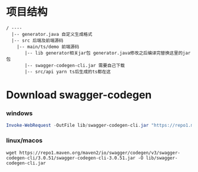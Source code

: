 # 项目结构

``` generic
/ ---- 
  |-- generator.java 自定义生成格式
  |-- src 后端及前端源码
    |-- main/ts/demo 前端源码
       |-- lib generator相关jar包 generator.java修改之后编译完替换这里的jar包
       |-- swagger-codegen-cli.jar 需要自己下载
       |-- src/api yarn ts后生成的ts都在这
```

# Download swagger-codegen
### windows 
```powershell
Invoke-WebRequest -OutFile lib/swagger-codegen-cli.jar "https://repo1.maven.org/maven2/io/swagger/codegen/v3/swagger-codegen-cli/3.0.51/swagger-codegen-cli-3.0.51.jar"
```
### linux/macos

```shell
wget https://repo1.maven.org/maven2/io/swagger/codegen/v3/swagger-codegen-cli/3.0.51/swagger-codegen-cli-3.0.51.jar -O lib/swagger-codegen-cli.jar
```